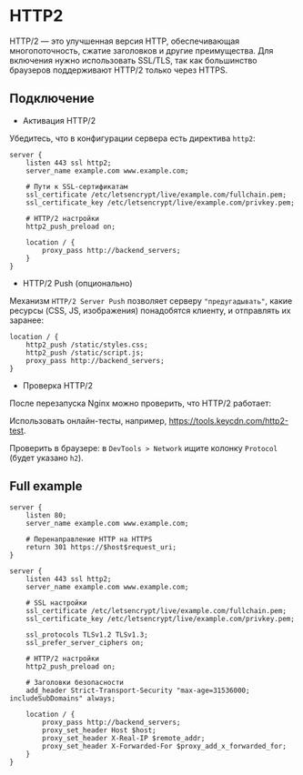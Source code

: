 # HTTP2

HTTP/2 — это улучшенная версия HTTP, обеспечивающая многопоточность, сжатие заголовков и другие преимущества. Для включения нужно использовать SSL/TLS, так как большинство браузеров поддерживают HTTP/2 только через HTTPS.

## Подключение

- Активация HTTP/2

Убедитесь, что в конфигурации сервера есть директива `http2`:

```nginx
server {
    listen 443 ssl http2;
    server_name example.com www.example.com;

    # Пути к SSL-сертификатам
    ssl_certificate /etc/letsencrypt/live/example.com/fullchain.pem;
    ssl_certificate_key /etc/letsencrypt/live/example.com/privkey.pem;

    # HTTP/2 настройки
    http2_push_preload on;

    location / {
        proxy_pass http://backend_servers;
    }
}
```

- HTTP/2 Push (опционально)

Механизм `HTTP/2 Server Push` позволяет серверу `"предугадывать"`, какие ресурсы (CSS, JS, изображения) понадобятся клиенту, и отправлять их заранее:

```nginx
location / {
    http2_push /static/styles.css;
    http2_push /static/script.js;
    proxy_pass http://backend_servers;
}
```

- Проверка HTTP/2

После перезапуска Nginx можно проверить, что HTTP/2 работает:

Использовать онлайн-тесты, например, https://tools.keycdn.com/http2-test.

Проверить в браузере: в `DevTools > Network` ищите колонку `Protocol` (будет указано `h2`).

## Full example

```nginx
server {
    listen 80;
    server_name example.com www.example.com;

    # Перенаправление HTTP на HTTPS
    return 301 https://$host$request_uri;
}

server {
    listen 443 ssl http2;
    server_name example.com www.example.com;

    # SSL настройки
    ssl_certificate /etc/letsencrypt/live/example.com/fullchain.pem;
    ssl_certificate_key /etc/letsencrypt/live/example.com/privkey.pem;

    ssl_protocols TLSv1.2 TLSv1.3;
    ssl_prefer_server_ciphers on;

    # HTTP/2 настройки
    http2_push_preload on;

    # Заголовки безопасности
    add_header Strict-Transport-Security "max-age=31536000; includeSubDomains" always;

    location / {
        proxy_pass http://backend_servers;
        proxy_set_header Host $host;
        proxy_set_header X-Real-IP $remote_addr;
        proxy_set_header X-Forwarded-For $proxy_add_x_forwarded_for;
    }
}
```